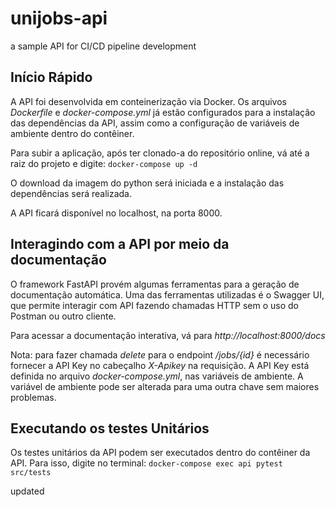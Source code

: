 # unijobs-api

a sample API for CI/CD pipeline development

## Início Rápido

A API foi desenvolvida em conteinerização via Docker. Os arquivos _Dockerfile_ e _docker-compose.yml_ já estão configurados para a instalação das dependências da API, assim como a configuração de variáveis de ambiente dentro do contêiner.

Para subir a aplicação, após ter clonado-a do repositório online, vá até a raiz do projeto e digite:
`docker-compose up -d`

O download da imagem do python será iniciada e a instalação das dependências será realizada.

A API ficará disponível no localhost, na porta 8000.

## Interagindo com a API por meio da documentação

O framework FastAPI provém algumas ferramentas para a geração de documentação automática. Uma das ferramentas utilizadas é o Swagger UI, que permite interagir com API fazendo chamadas HTTP sem o uso do Postman ou outro cliente.

Para acessar a documentação interativa, vá para _http://localhost:8000/docs_

Nota: para fazer chamada _delete_ para o endpoint _/jobs/{id}_ é necessário fornecer a API Key no cabeçalho _X-Apikey_ na requisição. A API Key está definida no arquivo _docker-compose.yml_, nas variáveis de ambiente. A variável de ambiente pode ser alterada para uma outra chave sem maiores problemas.

## Executando os testes Unitários

Os testes unitários da API podem ser executados dentro do contêiner da API. Para isso, digite no terminal:
`docker-compose exec api pytest src/tests`

updated
